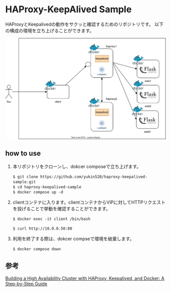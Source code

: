 
# HAProxy-KeepAlived Sample

HAProxyとKeepalivedの動作をサクッと確認するためのリポジトリです。
以下の構成の環境を立ち上げることができます。

![architecture](./img/architecture.drawio.svg)

## how to use

1. 本リポジトリをクローンし、dokcer composeで立ち上げます。

    ```shell
    $ git clone https://github.com/yukin520/haproxy-keepalived-sample.git
    $ cd haproxy-keepalived-sample
    $ docker compose up -d
    ```

2. clientコンテナに入ります。clientコンテナからVIPに対してHTTPリクエストを投げることで挙動を確認することができます。

    ```shell
    $ docker exec -it client /bin/bash
    ```

    ```shell
    $ curl http://10.0.0.50:80
    ```

3. 利用を終了する際は、dokcer compseで環境を破棄します。

    ```shell
    $ docker compose down
    ```


## 参考

[Building a High Availability Cluster with HAProxy, Keepalived, and Docker: A Step-by-Step Guide](https://medium.com/@yahyasghiouri1998/building-a-high-availability-cluster-with-haproxy-keepalived-and-docker-a-step-by-step-guide-9325f4ac8aa7)
